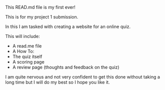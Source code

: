 This READ.md file is my first ever!

This is for my project 1 submission.

In this I am tasked with creating a website for an online quiz. 

This will include:

- A read.me file
- A How To:
- The quiz itself
- A scoring page
- A review page (thoughts and feedback on the quiz)

I am quite nervous and not very confident to get this done without taking a long time but I will do my best so I hope you like it. 
